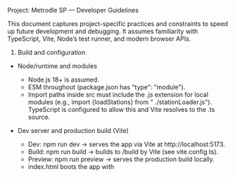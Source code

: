 Project: Metrodle SP — Developer Guidelines

This document captures project-specific practices and constraints to speed up future development and debugging. It
assumes familiarity with TypeScript, Vite, Node’s test runner, and modern browser APIs.

1) Build and configuration

- Node/runtime and modules
    - Node.js 18+ is assumed.
    - ESM throughout (package.json has "type": "module").
    - Import paths inside src must include the .js extension for local modules (e.g., import {loadStations} from "
      ./stationLoader.js"). TypeScript is configured to allow this and Vite resolves to the .ts source.

- Dev server and production build (Vite)
    - Dev: npm run dev → serves the app via Vite at http://localhost:5173.
    - Build: npm run build → builds to /build by Vite (see vite.config.ts).
    - Preview: npm run preview → serves the production build locally.
    - index.html boots the app with <script type="module" src="/src/index.ts"> and loads styles.css.

- Assets and URL handling
    - CSVs and other assets inside src are referenced with new URL('./file.ext', import.meta.url). Vite will bundle/copy
      them as needed.
    - For non-code assets you want a public URL for (e.g., embedded map), import with ?url (e.g., import mapUrl from '
      ./map/map.html?url').
    - MapTiler key is passed via Vite environment. Create a .env file (ignored by VCS) with:
        - VITE_MAPTILER_KEY=your_key
          The game passes ?k=... to src/map/map.html.

- Timezone and daily reset
    - Daily puzzle uses São Paulo time (UTC-3) with getSPNow() shifting the clock by -3h. Do not replace with local
      time; tests and share text rely on this.
    - The app auto-reloads at São Paulo midnight and shows a countdown on the stats dialog after finishing.

- Data files
    - src/stations.csv (Wikidata export) — columns used: station, stationLabel, station_code (ignored for id),
      connecting_lineLabel, coordinate_location.
        - Ids are the station wikidata QIDs (e.g., Q1234). Names have the "Estação" prefix removed.
        - Lines are numeric string ids (e.g., '1', '3', '15') mapped from connecting_lineLabel; unknown lines throw in
          dev/tests.
        - Coordinates parsed from Point(lon lat) are optional and used for arrows/distance/map centering.
    - src/adjacencies.csv — edges between station QIDs (cost 1).
    - src/interchanges.csv — zero-cost edges between station QIDs.
    - CSV parser is deliberately minimal: split by commas/lines only, no quoted fields. Keep fields free of commas.

- Lines catalog
    - src/lines.ts is the single source of truth for supported lines: ids, names, and colors. Keep this consistent with
      the Wikidata → line id mapping.

2) Testing

- Runner and scripts
    - Tests are TypeScript files under src/__tests__.
    - npm test runs: tsc && node --test dist/__tests__/*.js.
    - npm run typecheck runs tsc without executing tests.

- Patterns and constraints
    - Always import local modules with .js extension even in tests (ESM mode): import {normalize} from '../logic.js'.
    - Tests run against the compiled dist/*, so ensure tsc succeeds (tsconfig targets ESM) before node --test.
    - No network in tests: use the provided fetch mock to read local CSVs.
    - Determinism: logic.pickDailyStation contains an override for a specific date (2025-10-15 → Ana Rosa) to help with
      stable tests; keep that in mind if you adjust station lists.

- Mocks/utilities
    - src/__tests__/testUtils.ts exports installFetchMock() which shims globalThis.fetch to work with new URL('
      ./file.csv', import.meta.url) and loads from src instead of the network. Call installFetchMock() at the top of
      tests that need station/graph loading.
    - Some tests also shim localStorage via a simple in-memory map (see existing tests for examples).

- Adding a new test (example)
    - Create a new file in src/__tests__/myFeature.test.ts:
      import test from 'node:test';
      import assert from 'node:assert/strict';
      import {normalize} from '../logic.js';

      test('normalize removes diacritics and lowercases', () => {
      assert.equal(normalize('Água Branca'), 'agua branca');
      // normalize does not trim; trim if you need that in your logic
      assert.equal(normalize('  Sé  ').trim(), 'se');
      });

    - Run npm test. If you need stations data, also:
      import {installFetchMock} from './testUtils.js';
      installFetchMock();

- Coverage
    - Critical covered behaviors: station loading and data integrity (lines vs LINES), adjacency and interchange graph
      with 0–1 BFS distances, daily station selection determinism, candidate search and normalization, known line
      knowledge derivation, share text format, direction arrow symbols, and state/stats persistence.

3) Additional development information

- UI/system architecture
    - src/index.ts orchestrates: game state, suggestions, virtual keyboard, rendering, sharing, and dialogs.
    - src/keyboard.ts renders a QWERTY virtual keyboard fixed at the bottom; keys become visually disabled based on
      possible continuations but remain clickable for guidance. Keyboard and inputs are disabled after finishing the
      daily puzzle.
    - Suggestions appear over the map area, scroll within bounds, and display line chips (with red X overlays for
      eliminated lines). Line-name queries are grouped under colored separators.
    - Guesses list always shows 6 slots; each guess shows line chips (with red X for misses), distance to the solution (
      number of stops), and a small 8-way direction arrow. The map is an embedded iframe centered on today’s station.
    - Stats dialog shows played/wins/streak/best and a vertical histogram (1–6 + X). On completion it opens
      automatically and includes share and countdown.

- Data and algorithmic details
    - Station ids are the Wikidata QIDs; this keeps ids stable across CSV updates.
    - Lines are numeric string ids. Unknown line labels during load should be treated as errors in dev/tests to surface
      data issues early.
    - BFS distances: bfsDistances() implements a 0–1 BFS where adjacency edges cost 1 stop and interchange edges cost 0.
    - Direction arrows: logic.directionArrowSymbol() maps bearings to Unicode arrows (↑↗→↘↓↙←↖). Empty string if coords
      missing.

- Coding/style
    - Favor small, pure helpers in src/logic.ts for testability.
    - Keep index.ts DOM-manipulation only; persistence in src/state.ts.
    - Avoid adding heavy dependencies; current CSV parsing is intentionally simple.
    - Use feature flags/overrides sparingly; if adding one for tests, document it here and keep them obviously
      date-anchored.

- Common pitfalls
    - Import path extensions: missing .js in src imports will break in the browser (404 on /dist/*). TypeScript is set
      to moduleResolution: bundler; follow existing patterns.
    - Tests vs dev server: tests read from dist; the dev server reads directly from src. Re-run npm test after TS
      changes to keep dist fresh.
    - CSV quoting: do not introduce commas in CSV fields unless you improve the parser. Prefer replacing commas in
      station names with hyphens if necessary.
    - Timezone: do not replace UTC-3 shift with local time; it will break the “todayKey” alignment and countdown.

- Map integration
    - Embedded map is src/map/map.html loaded via ?url. It accepts ?lon, ?lat, ?z params for initial view and ?lines for
      an overlay geojson URL. Labels are hidden and transit is styled neutral.
    - If you adjust the map style provider, keep attribution visible and pass keys via environment, not hardcoded.

- Deployment
    - GitHub Pages works with the Vite build; ensure absolute asset paths (logo, social meta) point to the correct
      public URL.

- Analytics (optional)
    - The project currently includes a Google gtag snippet. If adding events, make calls robust (wrapped in try/catch)
      and avoid breaking tests (which run in Node/no DOM).